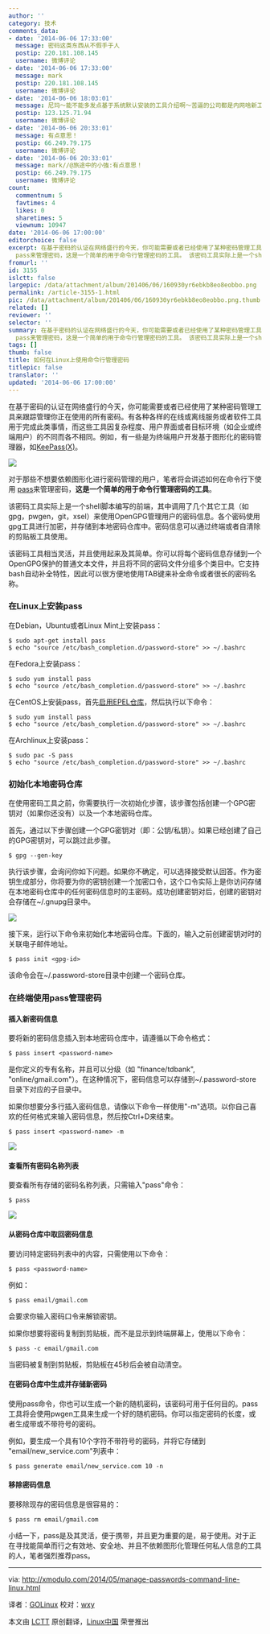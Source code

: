 ```yaml
---
author: ''
category: 技术
comments_data:
- date: '2014-06-06 17:33:00'
  message: 密码这类东西从不假手于人
  postip: 220.181.108.145
  username: 微博评论
- date: '2014-06-06 17:33:00'
  message: mark
  postip: 220.181.108.145
  username: 微博评论
- date: '2014-06-06 18:03:01'
  message: 尼玛～能不能多发点基于系统默认安装的工具介绍啊～苦逼的公司都是内网啥新工具都没
  postip: 123.125.71.94
  username: 微博评论
- date: '2014-06-06 20:33:01'
  message: 有点意思！
  postip: 66.249.79.175
  username: 微博评论
- date: '2014-06-06 20:33:01'
  message: mark//@旅途中的小強:有点意思！
  postip: 66.249.79.175
  username: 微博评论
count:
  commentnum: 5
  favtimes: 4
  likes: 0
  sharetimes: 5
  viewnum: 10947
date: '2014-06-06 17:00:00'
editorchoice: false
excerpt: 在基于密码的认证在网络盛行的今天，你可能需要或者已经使用了某种密码管理工具来跟踪管理你正在使用的所有密码。有各种各样的在线或离线服务或者软件工具用于完成此类事情，而这些工具因复杂程度、用户界面或者目标环境（如企业或终端用户）的不同而各不相同。例如，有一些是为终端用户开发基于图形化的密码管理器，如KeePass(X)。  对于那些不想要依赖图形化进行密码管理的用户，笔者将会讲述如何在命令行下使用
  pass来管理密码，这是一个简单的用于命令行管理密码的工具。 该密码工具实际上是一个shell脚本编写的前端，其中调用了几个
fromurl: ''
id: 3155
islctt: false
largepic: /data/attachment/album/201406/06/160930yr6ebkb8eo8eobbo.png
permalink: /article-3155-1.html
pic: /data/attachment/album/201406/06/160930yr6ebkb8eo8eobbo.png.thumb.jpg
related: []
reviewer: ''
selector: ''
summary: 在基于密码的认证在网络盛行的今天，你可能需要或者已经使用了某种密码管理工具来跟踪管理你正在使用的所有密码。有各种各样的在线或离线服务或者软件工具用于完成此类事情，而这些工具因复杂程度、用户界面或者目标环境（如企业或终端用户）的不同而各不相同。例如，有一些是为终端用户开发基于图形化的密码管理器，如KeePass(X)。  对于那些不想要依赖图形化进行密码管理的用户，笔者将会讲述如何在命令行下使用
  pass来管理密码，这是一个简单的用于命令行管理密码的工具。 该密码工具实际上是一个shell脚本编写的前端，其中调用了几个
tags: []
thumb: false
title: 如何在Linux上使用命令行管理密码
titlepic: false
translator: ''
updated: '2014-06-06 17:00:00'
---
```


在基于密码的认证在网络盛行的今天，你可能需要或者已经使用了某种密码管理工具来跟踪管理你正在使用的所有密码。有各种各样的在线或离线服务或者软件工具用于完成此类事情，而这些工具因复杂程度、用户界面或者目标环境（如企业或终端用户）的不同而各不相同。例如，有一些是为终端用户开发基于图形化的密码管理器，如[KeePass(X)](http://xmodulo.com/2013/08/how-to-manage-multiple-passwords-on-linux.html)。


![](/data/attachment/album/201406/06/160930yr6ebkb8eo8eobbo.png)


对于那些不想要依赖图形化进行密码管理的用户，笔者将会讲述如何在命令行下使用 [pass](http://www.zx2c4.com/projects/password-store/)来管理密码，**这是一个简单的用于命令行管理密码的工具**。


该密码工具实际上是一个shell脚本编写的前端，其中调用了几个其它工具（如gpg，pwgen，git，xsel）来使用OpenGPG管理用户的密码信息。各个密码使用gpg工具进行加密，并存储到本地密码仓库中。密码信息可以通过终端或者自清除的剪贴板工具使用。


该密码工具相当灵活，并且使用起来及其简单。你可以将每个密码信息存储到一个OpenGPG保护的普通文本文件，并且将不同的密码文件分组多个类目中。它支持bash自动补全特性，因此可以很方便地使用TAB键来补全命令或者很长的密码名称。


### 在Linux上安装pass


在Debian，Ubuntu或者Linux Mint上安装pass：



```
$ sudo apt-get install pass
$ echo "source /etc/bash_completion.d/password-store" >> ~/.bashrc

```

在Fedora上安装pass：



```
$ sudo yum install pass
$ echo "source /etc/bash_completion.d/password-store" >> ~/.bashrc

```

在CentOS上安装pass，首先[启用EPEL仓库](http://xmodulo.com/2013/03/how-to-set-up-epel-repository-on-centos.html)，然后执行以下命令：



```
$ sudo yum install pass
$ echo "source /etc/bash_completion.d/password-store" >> ~/.bashrc

```

在Archlinux上安装pass：



```
$ sudo pac -S pass
$ echo "source /etc/bash_completion.d/password-store" >> ~/.bashrc

```

### 初始化本地密码仓库


在使用密码工具之前，你需要执行一次初始化步骤，该步骤包括创建一个GPG密钥对（如果你还没有）以及一个本地密码仓库。


首先，通过以下步骤创建一个GPG密钥对（即：公钥/私钥）。如果已经创建了自己的GPG密钥对，可以跳过此步骤。



```
$ gpg --gen-key 

```

执行该步骤，会询问你如下问题。如果你不确定，可以选择接受默认回答。作为密钥生成部分，你将要为你的密钥创建一个加密口令，这个口令实际上是你访问存储在本地密码仓库中的任何密码信息时的主密码。成功创建密钥对后，创建的密钥对会存储在~/.gnupg目录中。


![](/data/attachment/album/201406/06/160933s7ycog55ozgvf17v.jpg)


接下来，运行以下命令来初始化本地密码仓库。下面的，输入之前创建密钥对时的关联电子邮件地址。



```
$ pass init <gpg-id> 

```

该命令会在~/.password-store目录中创建一个密码仓库。


### 在终端使用pass管理密码


#### 插入新密码信息


要将新的密码信息插入到本地密码仓库中，请遵循以下命令格式：



```
$ pass insert <password-name> 

```

是你定义的专有名称，并且可以分级（如 "finance/tdbank", "online/gmail.com"）。在这种情况下，密码信息可以存储到~/.password-store目录下对应的子目录中。


如果你想要分多行插入密码信息，请像以下命令一样使用"-m"选项。以你自己喜欢的任何格式来输入密码信息，然后按Ctrl+D来结束。



```
$ pass insert <password-name> -m 

```

![](/data/attachment/album/201406/06/160936uagt8xantd8dos2h.jpg)


#### 查看所有密码名称列表


要查看所有存储的密码名称列表，只需输入"pass"命令：



```
$ pass 

```

![](/data/attachment/album/201406/06/160938rzs353q4bq1t63ly.jpg)


#### 从密码仓库中取回密码信息


要访问特定密码列表中的内容，只需使用以下命令：



```
$ pass <password-name> 

```

例如：



```
$ pass email/gmail.com 

```

会要求你输入密码口令来解锁密钥。


如果你想要将密码复制到剪贴板，而不是显示到终端屏幕上，使用以下命令：



```
$ pass -c email/gmail.com 

```

当密码被复制到剪贴板，剪贴板在45秒后会被自动清空。


#### 在密码仓库中生成并存储新密码


使用pass命令，你也可以生成一个新的随机密码，该密码可用于任何目的。pass工具将会使用pwgen工具来生成一个好的随机密码。你可以指定密码的长度，或者生成带或不带符号的密码。


例如，要生成一个具有10个字符不带符号的密码，并将它存储到 "email/new\_service.com"列表中：



```
$ pass generate email/new_service.com 10 -n 

```

#### 移除密码信息


要移除现存的密码信息是很容易的：



```
$ pass rm email/gmail.com 

```

小结一下，pass是及其灵活，便于携带，并且更为重要的是，易于使用。对于正在寻找能简单而行之有效地、安全地、并且不依赖图形化管理任何私人信息的工具的人，笔者强烈推荐pass。




---


via: <http://xmodulo.com/2014/05/manage-passwords-command-line-linux.html>


译者：[GOLinux](https://github.com/%E8%AF%91%E8%80%85ID) 校对：[wxy](https://github.com/wxy)


本文由 [LCTT](https://github.com/LCTT/TranslateProject) 原创翻译，[Linux中国](http://linux.cn/) 荣誉推出